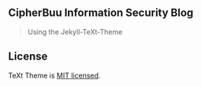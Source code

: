 ## CipherBuu Information Security Blog
> Using the Jekyll-TeXt-Theme

## License

TeXt Theme is [MIT licensed](https://github.com/kitian616/jekyll-TeXt-theme/blob/master/LICENSE).
